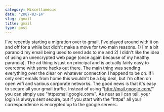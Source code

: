 ```yaml
---
category: Miscellaneous
date: '2007-03-14'
slug: /gmail
title: gmail
type: post
---
```



I've recently starting a migration over to gmail. I've played
around with it on and off for a while but didn't make a move for
two main reasons. 1) I'm a bit paranoid my email being used to send
ads to me and 2) I didn't like the idea of using an unencrypted web
page (once again because of my healthy paranoia). The ad thing is
just on principal and is actually fairly easy to overcome with some
hacks out there. The main thing was sending everything over the
clear on whatever connection I happend to be on. If I only sent
emails from home this wouldn't be a big deal, but I'm often on open
wifi and various corporate networks. The good news is that it's
easy to secure all your gmail traffic. Instead of using
"http://mail.google.com/" you can simply use
"https:mail.google.com/". As near as I can tell, your login is
always sent secure, but if you start with the "http**s**" all your
correspondence is encrypted up to the google servers.